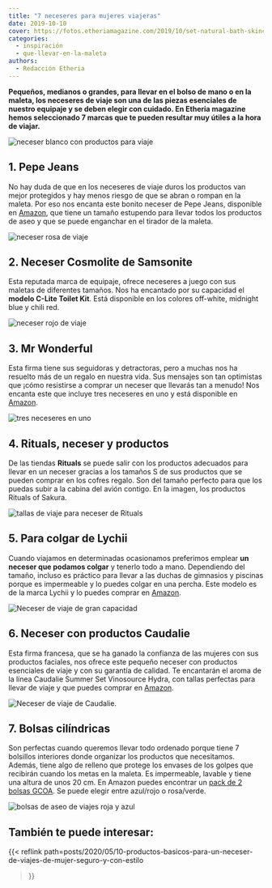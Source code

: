 ```yaml
---
title: "7 neceseres para mujeres viajeras"
date: 2019-10-10
cover: https://fotos.etheriamagazine.com/2019/10/set-natural-bath-skincare-products-in-white-packaging-on-wooden-table-spa-cosmetics-for-beauty-health-at-home-cosmetic-bag-toiletry-flowers-soap-moisturizer-cream-mockup-frame-copy-space.jpg
categories: 
  - inspiración
  - que-llevar-en-la-maleta
authors: 
  - Redacción Etheria
---
```


**Pequeños, medianos o grandes, para llevar en el bolso de mano o en la maleta, los 
neceseres de viaje son una de las piezas esenciales de nuestro equipaje y se deben 
elegir con cuidado. En Etheria magazine hemos seleccionado 7 marcas que te pueden 
resultar muy útiles a la hora de viajar.** 

![neceser blanco con productos para viaje](https://fotos.etheriamagazine.com/2019/10/set-natural-bath-skincare-products-in-white-packaging-on-wooden-table-spa-cosmetics-for-beauty-health-at-home-cosmetic-bag-toiletry-flowers-soap-moisturizer-cream-mockup-frame-copy-space.jpg "Es fundamental encontrar el neceser perfecto para cada tipo de viaje.")

## 1\. Pepe Jeans

No hay duda de que en los neceseres de viaje duros los productos van mejor protegidos y 
hay menos riesgo de que se abran o rompan en la maleta. Por eso nos encanta este bonito 
neceser de Pepe Jeans, disponible en [Amazon](https://amzn.to/3RKahhR), que tiene un 
tamaño estupendo para llevar todos los productos de aseo y que se puede enganchar en el 
tirador de la maleta. 

![neceser rosa de viaje](https://fotos.etheriamagazine.com/2019/10/neceser-viaje-pepe-jeans.jpg "Neceser duro de Pepe Jeans disponible en Amazon.")

## 2\. Neceser Cosmolite de Samsonite

Esta reputada marca de equipaje, ofrece neceseres a juego con sus maletas de diferentes 
tamaños. Nos ha encantado por su capacidad el **modelo C-Lite Toilet Kit**. Está 
disponible en los colores off-white, midnight blue y chili red. 

![neceser rojo de viaje](https://fotos.etheriamagazine.com/2019/10/neceser-samsonite.jpg "Neceser de viaje de © Samsonite.")

## 3\. Mr Wonderful

Esta firma tiene sus seguidoras y detractoras, pero a muchas nos ha resuelto más de un 
regalo en nuestra vida. Sus mensajes son tan optimistas que ¡cómo resistirse a comprar 
un neceser que llevarás tan a menudo! Nos encanta este que incluye tres neceseres en uno 
y está disponible en [Amazon](https://amzn.to/3RFoXyx). 

![tres neceseres en uno](https://fotos.etheriamagazine.com/2019/10/51w2mi9QhtL._AC_UY695_.jpg "Neceser de viaje de Mr. Wonderful disponible en Amazon.")

## 4\. Rituals, neceser y productos

De las tiendas **Rituals** se puede salir con los productos adecuados para llevar en un 
neceser gracias a los tamaños S de sus productos que se pueden comprar en los cofres 
regalo. Son del tamaño perfecto para que los puedas subir a la cabina del avión contigo. 
En la imagen, los productos Rituals of Sakura. 

![tallas de viaje para neceser de Rituals](https://fotos.etheriamagazine.com/2019/10/neceser-productos-viaje-rituals-1.jpg "Linea Sakura de la marca © Rituals.")

## 5\. Para colgar de Lychii

Cuando viajamos en determinadas ocasionamos preferimos emplear **un neceser que podamos 
colgar** y tenerlo todo a mano. Dependiendo del tamaño, incluso es práctico para llevar 
a las duchas de gimnasios y piscinas porque es impermeable y lo puedes colgar en una 
percha. Este modelo es de la marca Lychii y lo puedes comprar en 
[Amazon](https://amzn.to/3T5rIu2). 

![Neceser de viaje de gran capacidad](https://fotos.etheriamagazine.com/2019/10/neceser-viaje-gran-capacidad.jpg "Neceser de viaje de Lychii.")

## 6\. Neceser con productos Caudalie

Esta firma francesa, que se ha ganado la confianza de las mujeres con sus productos 
faciales, nos ofrece este pequeño neceser con productos esenciales de viaje y con su 
garantía de calidad. Te encantarán el aroma de la línea Caudalie Summer Set Vinosource 
Hydra, con tallas perfectas para llevar de viaje y que puedes comprar en 
[Amazon](https://amzn.to/3VbB35t). 

![Neceser de viaje de Caudalie.](https://fotos.etheriamagazine.com/2019/10/neceser-caudalie.jpg "Neceser de viaje de Caudalie.")

## 7\. Bolsas cilíndricas

Son perfectas cuando queremos llevar todo ordenado porque tiene 7 bolsillos interiores 
donde organizar los productos que necesitamos. Además, tiene algo de relleno que protege 
los envases de los golpes que recibirán cuando los metas en la maleta. Es impermeable, 
lavable y tiene una altura de unos 20 cm. En Amazon puedes encontrar un [pack de 2 
bolsas GCOA](https://amzn.to/2op7XFh). Se puede elegir entre azul/rojo o rosa/verde. 

![bolsas de aseo de viajes roja y azul](https://fotos.etheriamagazine.com/2019/10/bolsa-aseo-circular.jpg "Bolsa organizadora o neceser de viaje cilíndrico.")

## También te puede interesar:

{{< reflink 
path=posts/2020/05/10-productos-basicos-para-un-neceser-de-viajes-de-mujer-seguro-y-con-estilo 
>}}
